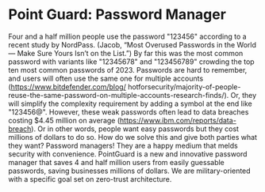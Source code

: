 # Point Guard: Password Manager

Four and a half million people use the password "123456" according to a recent study by NordPass. (Jacob, “Most Overused Passwords in the World — Make Sure Yours Isn’t on the List.”) By far this was the most common password with variants like "12345678" and "123456789" crowding the top ten most common passwords of 2023. Passwords are hard to remember, and users will often use the same one for multiple accounts (https://www.bitdefender.com/blog/
hotforsecurity/majority-of-people-reuse-the-same-password-on-multiple-accounts-research-finds/). Or, they will simplify the complexity requirement by adding a symbol at the end like "123456@". However, these weak passwords often lead to data breaches costing \$4.45 million on average (https://www.ibm.com/reports/data-breach). Or in other words, people want easy passwords but they cost millions of dollars to do so. How do we solve this and give both parties what they want? Password managers! They are a happy medium that melds security with convenience. PointGuard is a new and innovative password manager that saves 4 and half million users from easily guessable passwords, saving businesses millions of dollars. We are military-oriented with a specific goal set on zero-trust architecture. 
